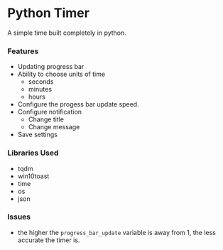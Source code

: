 # Python Timer
A simple time built completely in python.

### Features
- Updating progress bar
- Ability to choose units of time
  - seconds
  - minutes
  - hours
- Configure the progess bar update speed.
- Configure notification
  - Change title
  - Change message
- Save settings


### Libraries Used
- tqdm
- win10toast
- time
- os
- json

### Issues
- the higher the `progress_bar_update` variable is away from 1, the less accurate the timer is.
